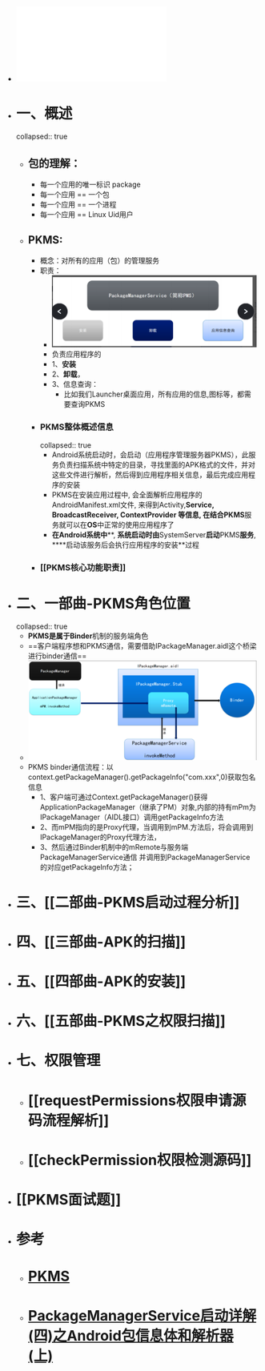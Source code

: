 - ![20.9.13-PKMS Android10.0 第一节课的预习资料.pdf](../assets/20.9.13-PKMS_Android10.0_第一节课的预习资料_1689151086015_0.pdf)
- # 一、概述
  collapsed:: true
	- ## 包的理解：
		- 每一个应用的唯一标识 package
		- 每一个应用 == 一个包
		- 每一个应用 == 一个进程
		- 每一个应用 == Linux Uid用户
	- ## PKMS:
		- 概念：对所有的应用（包）的管理服务
		- 职责：
			- ![image.png](../assets/image_1689145622608_0.png)
			- 负责应用程序的
			- 1、**安装**
			- 2、**卸载**，
			- 3、信息查询：
				- 比如我们Launcher桌面应用，所有应用的信息,图标等，都需要查询PKMS
		- ### PKMS整体概述信息
		  collapsed:: true
			- Android系统启动时，会启动（应用程序管理服务器PKMS），此服务负责扫描系统中特定的目录，寻找里面的APK格式的文件，并对这些文件进行解析，然后得到应用程序相关信息，最后完成应用程序的安装
			- PKMS在安装应用过程中, 会全面解析应用程序的AndroidManifest.xml文件, 来得到Activity,**Service, BroadcastReceiver, ContextProvider ****等信息****, ****在结合****PKMS**服务就可以在****OS****中正常的使用应用程序了
			- **在****Android****系统中****, ****系统启动时由****SystemServer****启动****PKMS****服务****, ****启动该服务后会执行应用程序的安装**过程
		- ### [[PKMS核心功能职责]]
- # 二、一部曲-PKMS角色位置
  collapsed:: true
	- **PKMS****是属于****Binder**机制的服务端角色
	- ==客户端程序想和PKMS通信，需要借助IPackageManager.aidl这个桥梁 进行binder通信==
	- ![image.png](../assets/image_1689147332147_0.png)
	- PKMS binder通信流程：以context.getPackageManager().getPackageInfo("com.xxx",0)获取包名信息
		- 1、客户端可通过Context.getPackageManager()获得ApplicationPackageManager（继承了PM）对象,内部的持有mPm为 IPackageManager（AIDL接口）调用getPackageInfo方法
		- 2、而mPM指向的是Proxy代理，当调用到mPM.方法后，将会调用到IPackageManager的Proxy代理方法，
		- 3、然后通过Binder机制中的mRemote与服务端PackageManagerService通信 并调用到PackageManagerService的对应getPackageInfo方法；
- # 三、[[二部曲-PKMS启动过程分析]]
- # 四、[[三部曲-APK的扫描]]
- # 五、[[四部曲-APK的安装]]
- # 六、[[五部曲-PKMS之权限扫描]]
- # 七、权限管理
	- # [[requestPermissions权限申请源码流程解析]]
	- # [[checkPermission权限检测源码]]
- # [[PKMS面试题]]
- # 参考
	- # [PKMS](https://www.mdnice.com/writing/0d1ee2b2768e40f682ae10a3349c3efe)
	- # [PackageManagerService启动详解(四)之Android包信息体和解析器(上)](https://blog.csdn.net/tkwxty/article/details/114137504)